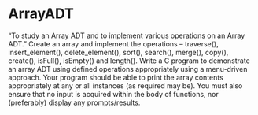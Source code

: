 # ArrayADT
“To study an Array ADT and to implement various operations on an Array ADT.” Create an array and implement the operations – traverse(), insert_element(), delete_element(), sort(), search(), merge(), copy(), create(), isFull(), isEmpty() and length(). Write a C program to demonstrate an array ADT using defined operations appropriately using a menu-driven approach. Your program should be able to print the array contents appropriately at any or all instances (as required may be). You must also ensure that no input is acquired within the body of functions, nor (preferably) display any prompts/results.
